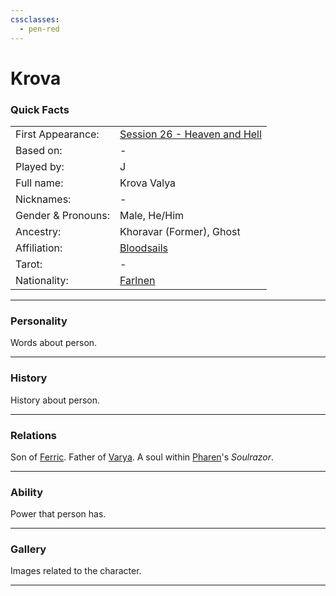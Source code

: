 ```yaml
---
cssclasses:
  - pen-red
---
```

# Krova
### Quick Facts

|                    |                                                                                                 |
| ------------------ | ----------------------------------------------------------------------------------------------- |
| First Appearance:  | [Session 26 - Heaven and Hell](../../Session%20Notes/Session%2026%20-%20Heaven%20and%20Hell%5C) |
| Based on:          | -                                                                                               |
| Played by:         | J                                                                                               |
| Full name:         | Krova Valya                                                                                     |
| Nicknames:         | -                                                                                               |
| Gender & Pronouns: | Male, He/Him                                                                                    |
| Ancestry:          | Khoravar (Former), Ghost                                                                        |
| Affiliation:       | [Bloodsails](../../-Groups/Bloodsails.md)                                                       |
| Tarot:             | -                                                                                               |
| Nationality:       | [Farlnen](../../-Locations--Planes/Farlnen.md)                                                  |
***
### Personality
Words about person.

***
### History
History about person.

***
### Relations
Son of [Ferric](Ferric.md).
Father of [Varya](Varya.md).
A soul within [Pharen](../Pharen.md)'s *Soulrazor*.

***
### Ability
Power that person has.

***
### Gallery
Images related to the character.

***
